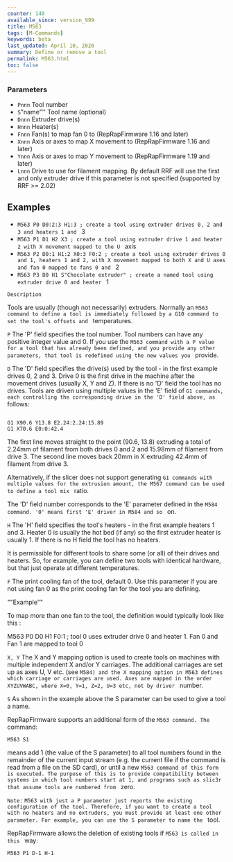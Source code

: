 ```yaml
---
counter: 140
available_since: version_999
title: M563
tags: [M-Commands] 
keywords: beta 
last_updated: April 10, 2020 
summary: Define or remove a tool 
permalink: M563.html
toc: false 
---
```



### Parameters

* `Pnnn` Tool number
* `S`"name"'' Tool name (optional)
* `Dnnn` Extruder drive(s)
* `Hnnn` Heater(s)
* `Fnnn` Fan(s) to map fan 0 to (RepRapFirmware 1.16 and later)
* `Xnnn` Axis or axes to map X movement to (RepRapFirmware 1.16 and later)
* `Ynnn` Axis or axes to map Y movement to (RepRapFirmware 1.19 and later)
* `Lnnn` Drive to use for filament mapping. By default RRF will use the first and only extruder drive if this parameter is not specified (supported by RRF >= 2.02)

## Examples

* ` M563 P0 D0:2:3 H1:3 ; create a tool using extruder drives 0, 2 and 3 and heaters 1 and  ` 3
* ` M563 P1 D1 H2 X3 ; create a tool using extruder drive 1 and heater 2 with X movement mapped to the U  ` axis
* ` M563 P2 D0:1 H1:2 X0:3 F0:2 ; create a tool using extruder drives 0 and 1, heaters 1 and 2, with X movement mapped to both X and U axes and fan 0 mapped to fans 0 and  ` 2
* ` M563 P3 D0 H1 S"Chocolate extruder" ; create a named tool using extruder drive 0 and heater  ` 1

`Description`

Tools are usually (though not necessarily) extruders. Normally an ` M563 command to define a tool is immediately followed by a G10 command to set the tool's offsets and  ` temperatures.

`P` The 'P' field specifies the tool number. Tool numbers can have any positive integer value and 0. If you use the ` M563 command with a P value for a tool that has already been defined, and you provide any other parameters, that tool is redefined using the new values you  ` provide.

`D` The 'D' field specifies the drive(s) used by the tool - in the first example drives 0, 2 and 3. Drive 0 is the first drive in the machine after the movement drives (usually X, Y and Z). If there is no 'D' field the tool has no drives. Tools are driven using multiple values in the 'E' field of ` G1 commands, each controlling the corresponding drive in the 'D' field above, as  ` follows:

```

G1 X90.6 Y13.8 E2.24:2.24:15.89
G1 X70.6 E0:0:42.4

```

The first line moves straight to the point (90.6, 13.8) extruding a total of 2.24mm of filament from both drives 0 and 2 and 15.98mm of filament from drive 3. The second line moves back 20mm in X extruding 42.4mm of filament from drive 3.

Alternatively, if the slicer does not support generating ` G1 commands with multiple values for the extrusion amount, the M567 command can be used to define a tool mix  ` ratio.

The 'D' field number corresponds to the 'E' parameter defined in the ` M584 command. '0' means first 'E' driver in M584 and so  ` on.

`H` The 'H' field specifies the tool's heaters - in the first example heaters 1 and 3. Heater 0 is usually the hot bed (if any) so the first extruder heater is usually 1. If there is no H field the tool has no heaters.

It is permissible for different tools to share some (or all) of their drives and heaters. So, for example, you can define two tools with identical hardware, but that just operate at different temperatures.

`F` The print cooling fan of the tool, default 0. Use this parameter if you are not using fan 0 as the print cooling fan for the tool you are defining.

""Example""

To map more than one fan to the tool, the definition would typically look like this :

M563 P0 D0 H1 F0:1 ; tool 0 uses extruder drive 0 and heater 1. Fan 0 and Fan 1 are mapped to tool 0

`X, Y` The X and Y mapping option is used to create tools on machines with multiple independent X and/or Y carriages. The additional carriages are set up as axes U, V etc. (see ` M584) and the X mapping option in M563 defines which carriage or carriages are used. Axes are mapped in the order XYZUVWABC, where X=0, Y=1, Z=2, U=3 etc, not by driver  ` number.

`S` As shown in the example above the S parameter can be used to give a tool a name.

RepRapFirmware supports an additional form of the ` M563 command. The  ` command:

```
M563 S1
```

means add 1 (the value of the S parameter) to all tool numbers found in the remainder of the current input stream (e.g. the current file if the command is read from a file on the SD card), or until a new ` M563 command of this form is executed. The purpose of this is to provide compatibility between systems in which tool numbers start at 1, and programs such as slic3r that assume tools are numbered from  ` zero.

`Note:` ` M563 with just a P parameter just reports the existing configuration of the tool. Therefore, if you want to create a tool with no heaters and no extruders, you must provide at least one other parameter. For example, you can use the S parameter to name the  ` tool.

RepRapFirmware allows the deletion of existing tools if ` M563 is called in this  ` way:

```
M563 P1 D-1 H-1
```

